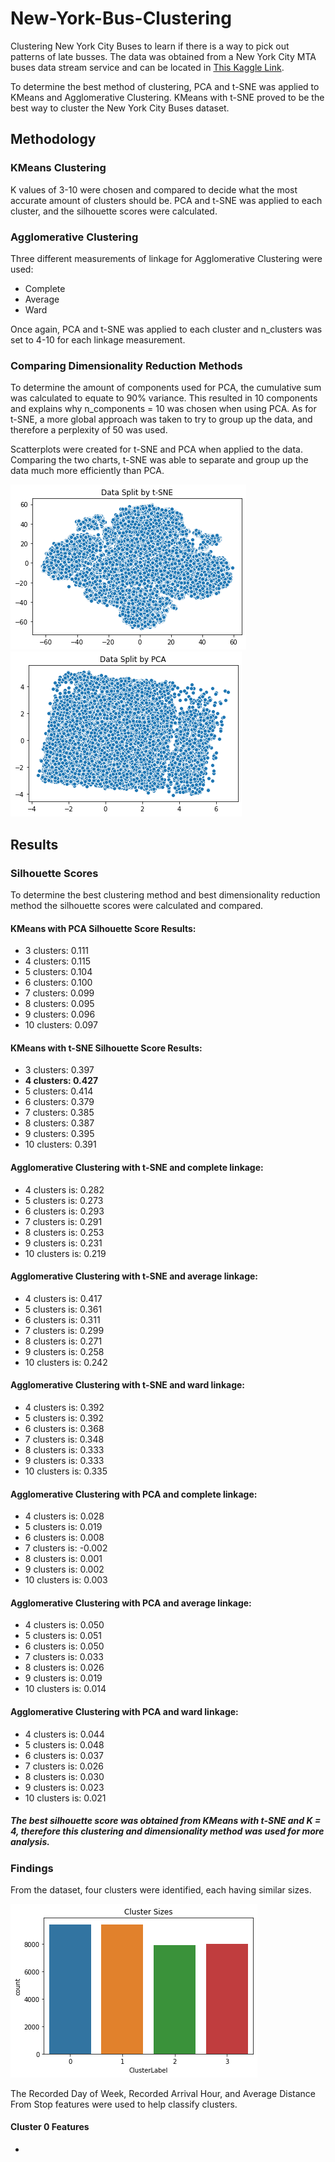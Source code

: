 # New-York-Bus-Clustering

Clustering New York City Buses to learn if there is a way to pick out patterns of late busses. The data was obtained from a New York City MTA buses data stream service and can be located in [This Kaggle Link](https://www.kaggle.com/stoney71/new-york-city-transport-statistics?select=mta_1710.csv). 

To determine the best method of clustering, PCA and t-SNE was applied to KMeans and Agglomerative Clustering. KMeans with t-SNE proved to be the best way to cluster the New York City Buses dataset.

## Methodology

### KMeans Clustering

K values of 3-10 were chosen and compared to decide what the most accurate amount of clusters should be. PCA and t-SNE was applied to each cluster, and the silhouette scores were calculated. 

### Agglomerative Clustering

Three different measurements of linkage for Agglomerative Clustering were used:
* Complete
* Average
* Ward

Once again, PCA and t-SNE was applied to each cluster and n_clusters was set to 4-10 for each linkage measurement.

### Comparing Dimensionality Reduction Methods

To determine the amount of components used for PCA, the cumulative sum was calculated to equate to 90% variance. This resulted in 10 components and explains why n_components = 10 was chosen when using PCA. As for t-SNE, a more global approach was taken to try to group up the data, and therefore a perplexity of 50 was used. 

Scatterplots were created for t-SNE and PCA when applied to the data. Comparing the two charts, t-SNE was able to separate and group up the data much more efficiently than PCA.

![Plot](t_SNE.png)
![Plot](pca.png)

## Results

### Silhouette Scores

To determine the best clustering method and best dimensionality reduction method the silhouette scores were calculated and compared. 

#### KMeans with PCA Silhouette Score Results:

* 3 clusters: 0.111
* 4 clusters: 0.115
* 5 clusters: 0.104
* 6 clusters: 0.100
* 7 clusters: 0.099
* 8 clusters: 0.095
* 9 clusters: 0.096
* 10 clusters: 0.097

#### KMeans with t-SNE Silhouette Score Results:

* 3 clusters: 0.397
* **4 clusters: 0.427**
* 5 clusters: 0.414
* 6 clusters: 0.379
* 7 clusters: 0.385
* 8 clusters: 0.387
* 9 clusters: 0.395
* 10 clusters: 0.391

#### Agglomerative Clustering with t-SNE and complete linkage:

* 4 clusters is: 0.282
* 5 clusters is: 0.273
* 6 clusters is: 0.293
* 7 clusters is: 0.291
* 8 clusters is: 0.253
* 9 clusters is: 0.231
* 10 clusters is: 0.219

#### Agglomerative Clustering with t-SNE and average linkage:

* 4 clusters is: 0.417
* 5 clusters is: 0.361
* 6 clusters is: 0.311
* 7 clusters is: 0.299
* 8 clusters is: 0.271
* 9 clusters is: 0.258
* 10 clusters is: 0.242

#### Agglomerative Clustering with t-SNE and ward linkage:

* 4 clusters is: 0.392
* 5 clusters is: 0.392
* 6 clusters is: 0.368
* 7 clusters is: 0.348
* 8 clusters is: 0.333
* 9 clusters is: 0.333
* 10 clusters is: 0.335

#### Agglomerative Clustering with PCA and complete linkage:

* 4 clusters is: 0.028
* 5 clusters is: 0.019
* 6 clusters is: 0.008
* 7 clusters is: -0.002
* 8 clusters is: 0.001
* 9 clusters is: 0.002
* 10 clusters is: 0.003

#### Agglomerative Clustering with PCA and average linkage:

* 4 clusters is: 0.050
* 5 clusters is: 0.051
* 6 clusters is: 0.050
* 7 clusters is: 0.033
* 8 clusters is: 0.026
* 9 clusters is: 0.019
* 10 clusters is: 0.014

#### Agglomerative Clustering with PCA and ward linkage:

* 4 clusters is: 0.044
* 5 clusters is: 0.048
* 6 clusters is: 0.037
* 7 clusters is: 0.026
* 8 clusters is: 0.030
* 9 clusters is: 0.023
* 10 clusters is: 0.021

##### The best silhouette score was obtained from KMeans with t-SNE and K = 4, therefore this clustering and dimensionality method was used for more analysis.

### Findings

From the dataset, four clusters were identified, each having similar sizes. 

![Plot](cluster_sizes.png)

The Recorded Day of Week, Recorded Arrival Hour, and Average Distance From Stop features were used to help classify clusters.



#### Cluster 0 Features

* 
